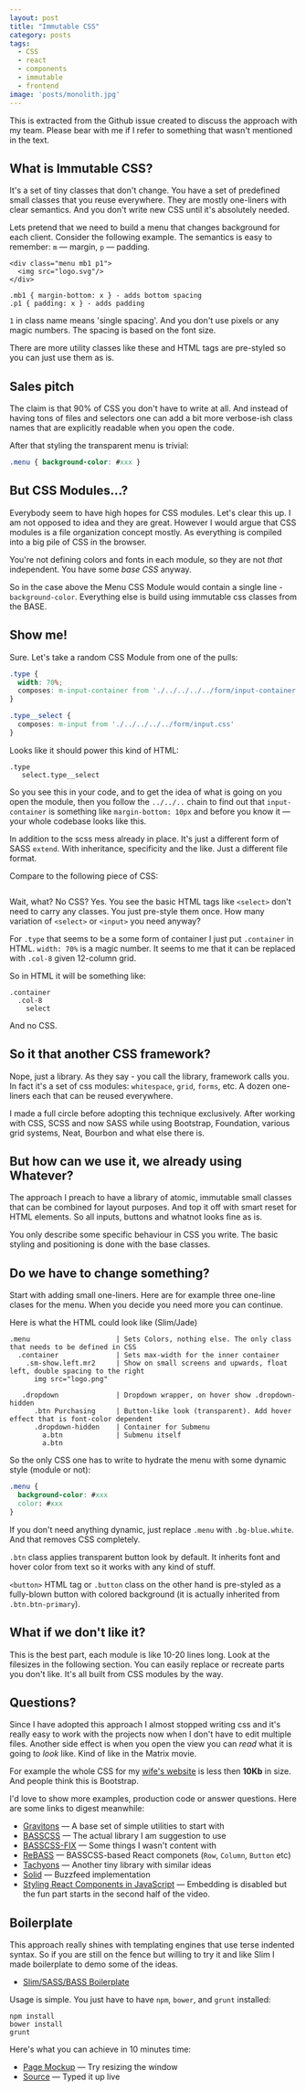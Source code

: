 ```yaml
---
layout: post
title: "Immutable CSS"
category: posts
tags:
  - CSS
  - react
  - components
  - immutable
  - frontend
image: 'posts/monolith.jpg'
---
```

This is extracted from the Github issue created to discuss the approach with my
team. Please bear with me if I refer to something that wasn't mentioned in the text.

## What is Immutable CSS?

It's a set of tiny classes that don't change. You have a set of predefined
small classes that you reuse everywhere. They are mostly one-liners with clear
semantics. And you don't write new CSS until it's absolutely needed.

Lets pretend that we need to build a menu that changes background for each client.
Consider the following example. The semantics is easy to remember: `m` —
margin, `p` — padding.

```
<div class="menu mb1 p1">
  <img src="logo.svg"/>
</div>
```

```
.mb1 { margin-bottom: x } - adds bottom spacing
.p1 { padding: x } - adds padding
```

`1` in class name means 'single spacing'. And you don't use pixels or any
magic numbers. The spacing is based on the font size.

There are more utility classes like these and HTML tags are pre-styled so you
can just use them as is.

## Sales pitch

The claim is that 90% of CSS you don't have to write at all. And instead of
having tons of files and selectors one can add a bit more verbose-ish class
names that are explicitly readable when you open the code.

After that styling the transparent menu is trivial:

```css
.menu { background-color: #xxx }
```

## But CSS Modules...?

Everybody seem to have high hopes for CSS modules. Let's clear this up. I am
not opposed to idea and they are great. However I would argue that CSS modules
is a file organization concept mostly. As everything is compiled into a big
pile of CSS in the browser.

You're not defining colors and fonts in each module, so they are not *that*
independent. You have some *base CSS* anyway.

So in the case above the Menu CSS Module would contain a single line -
`background-color`. Everything else is build using immutable css classes from
the BASE.

## Show me!

Sure. Let's take a random CSS Module from one of the pulls:

```css
.type {
  width: 70%;
  composes: m-input-container from './../../../../form/input-container.css'
}

.type__select {
  composes: m-input from './../../../../form/input.css'
}
```

Looks like it should power this kind of HTML:

```slim
.type
   select.type__select
```

So you see this in your code, and to get the idea of what is going on you open
the module, then you follow the `../../..` chain to find out that `input-container`
is something like `margin-bottom: 10px` and before you know it — your whole codebase
looks like this.

In addition to the scss mess already in place. It's just a different form of
SASS `extend`. With inheritance, specificity and the like. Just a different
file format.

Compare to the following piece of CSS:

```css

```
Wait, what? No CSS? Yes. You see the basic HTML tags like `<select>` don't need to
carry any classes. You just pre-style them once. How many variation of
`<select>` or `<input>` you need anyway?

For `.type` that seems to be a some form of container I just put `.container`
in HTML. `width: 70%` is a magic number. It seems to me that it can be replaced
with `.col-8` given 12-column grid.

So in HTML it will be something like:

```slim
.container
  .col-8
    select
```
And no CSS.

## So it that another CSS framework?

Nope, just a library. As they say - you call the library, framework calls you.
In fact it's a set of css modules: `whitespace`, `grid`, `forms`, etc. A dozen
one-liners each that can be reused everywhere.

I made a full circle before adopting this technique exclusively. After working
with CSS, SCSS and now SASS while using Bootstrap, Foundation, various grid
systems, Neat, Bourbon and what else there is.

## But how can we use it, we already using Whatever?

The approach I preach to have a library of atomic, immutable small classes that
can be combined for layout purposes. And top it off with smart reset for HTML
elements. So all inputs, buttons and whatnot looks fine as is.

You only describe some specific behaviour in CSS you write. The basic styling
and positioning is done with the base classes.

## Do we have to change something?

Start with adding small one-liners. Here are for example three one-line clases
for the menu. When you decide you need more you can continue.

Here is what the HTML could look like (Slim/Jade)

```slim
.menu                     | Sets Colors, nothing else. The only class that needs to be defined in CSS
  .container              | Sets max-width for the inner container
    .sm-show.left.mr2     | Show on small screens and upwards, float left, double spacing to the right
      img src="logo.png"

   .dropdown              | Dropdown wrapper, on hover show .dropdown-hidden
      .btn Purchasing     | Button-like look (transparent). Add hover effect that is font-color dependent
      .dropdown-hidden    | Container for Submenu
        a.btn             | Submenu itself
        a.btn
```

So the only CSS one has to write to hydrate the menu with some dynamic style (module or not):

```css
.menu {
  background-color: #xxx
  color: #xxx
}
```

If you don't need anything dynamic, just replace `.menu` with `.bg-blue.white`.
And that removes CSS completely.

`.btn` class applies transparent button look by default. It inherits font and
hover color from text so it works with any kind of stuff.

`<button>` HTML tag or `.button` class on the other hand is pre-styled as a
fully-blown button with colored background (it is actually inherited from
`.btn.btn-primary`).

## What if we don't like it?

This is the best part, each module is like 10-20 lines long. Look at the
filesizes in the following section.  You can easily replace or recreate parts
you don't like. It's all built from CSS modules by the way.

## Questions?

Since I have adopted this approach I almost stopped writing css and it's really
easy to work with the projects now when I don't have to edit multiple files.
Another side effect is when you open the view you can *read* what it is going
to *look* like. Kind of like in the Matrix movie.

For example the whole CSS for my [wife's website](http://molokophuket.com) is
less then **10Kb** in size. And people think this is Bootstrap.

I'd love to show more examples, production code or answer questions. Here are
some links to digest meanwhile:

* [Gravitons](http://jxnblk.com/gravitons) — A base set of simple utilities to start with
* [BASSCSS](http://basscss.com) — The actual library I am suggestion to use
* [BASSCSS-FIX](http://github.com/firedev/basscss-fix) — Some things I wasn't content with
* [ReBASS](http://jxnblk.com/rebass) — BASSCSS-based React componets (`Row`, `Column`, `Button` etc)
* [Tachyons](http://tachyons.io) — Another tiny library with similar ideas
* [Solid](http://solid.buzzfeed.com) — Buzzfeed implementation
* [Styling React Components in JavaScript](https://www.youtube.com/watch?v=0aBv8dsZs84) — Embedding is disabled but the fun part starts in the second half of the video.

## Boilerplate

This approach really shines with templating engines that use terse indented syntax. So if
you are still on the fence but willing to try it and like Slim I made
boilerplate to demo some of the ideas.

* [Slim/SASS/BASS Boilerplate](http://github.com/firedev/boilerplate)

Usage is simple. You just have to have `npm`, `bower`, and `grunt` installed:

```
npm install
bower install
grunt
```

Here's what you can achieve in 10 minutes time:

* [Page Mockup](http://firedev.com/boilerplate/) — Try resizing the window
* [Source](https://github.com/firedev/boilerplate/blob/example/slim/index.slim) — Typed it up live
